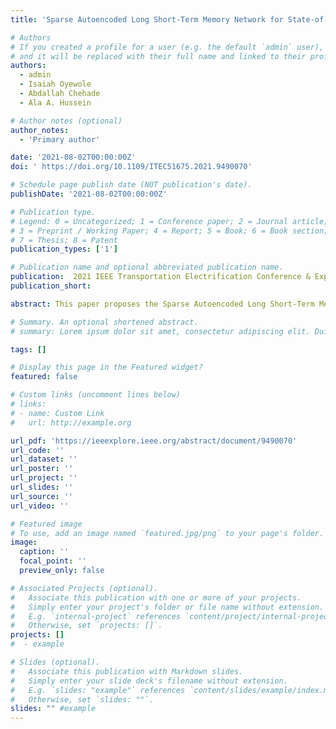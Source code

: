 ```yaml
---
title: 'Sparse Autoencoded Long Short-Term Memory Network for State-of-Charge Estimations'

# Authors
# If you created a profile for a user (e.g. the default `admin` user), write the username (folder name) here
# and it will be replaced with their full name and linked to their profile.
authors:
  - admin
  - Isaiah Oyewole
  - Abdallah Chehade
  - Ala A. Hussein

# Author notes (optional)
author_notes:
  - 'Primary author'

date: '2021-08-02T00:00:00Z'
doi: ' https://doi.org/10.1109/ITEC51675.2021.9490070'

# Schedule page publish date (NOT publication's date).
publishDate: '2021-08-02T00:00:00Z'

# Publication type.
# Legend: 0 = Uncategorized; 1 = Conference paper; 2 = Journal article;
# 3 = Preprint / Working Paper; 4 = Report; 5 = Book; 6 = Book section;
# 7 = Thesis; 8 = Patent
publication_types: ['1']

# Publication name and optional abbreviated publication name.
publication:  2021 IEEE Transportation Electrification Conference & Expo (ITEC)
publication_short:

abstract: This paper proposes the Sparse Autoencoded Long Short-Term Memory network (SAEL) for long-term State-of-Charge (SOC) estimations. SAEL addresses the challenge of estimating the SOC near the end-of-life after only running a few charge-discharge cycles. SAEL transforms the inputs (e.g., voltage) into a space of informative features for SOC estimations. SAEL then feeds the transformed features into an LSTM network to identify temporal trends that support long-term SOC estimation. In our experiments, SAEL outperformed benchmark models by over 63% when evaluated on three battery cells. SAEL showed an MAE of 2.6% for the last twenty cycles when trained only on the initial five charge-discharge cycles.

# Summary. An optional shortened abstract.
# summary: Lorem ipsum dolor sit amet, consectetur adipiscing elit. Duis posuere tellus ac convallis # placerat. Proin tincidunt magna sed ex sollicitudin condimentum.

tags: []

# Display this page in the Featured widget?
featured: false

# Custom links (uncomment lines below)
# links:
# - name: Custom Link
#   url: http://example.org

url_pdf: 'https://ieeexplore.ieee.org/abstract/document/9490070'
url_code: ''
url_dataset: ''
url_poster: ''
url_project: ''
url_slides: ''
url_source: ''
url_video: ''

# Featured image
# To use, add an image named `featured.jpg/png` to your page's folder.
image:
  caption: ''
  focal_point: ''
  preview_only: false

# Associated Projects (optional).
#   Associate this publication with one or more of your projects.
#   Simply enter your project's folder or file name without extension.
#   E.g. `internal-project` references `content/project/internal-project/index.md`.
#   Otherwise, set `projects: []`.
projects: []
#  - example

# Slides (optional).
#   Associate this publication with Markdown slides.
#   Simply enter your slide deck's filename without extension.
#   E.g. `slides: "example"` references `content/slides/example/index.md`.
#   Otherwise, set `slides: ""`.
slides: "" #example
---
```

